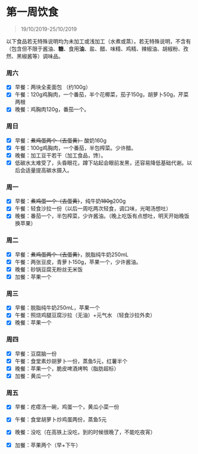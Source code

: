 # 第一周饮食

>19/10/2019-25/10/2019

以下食品若无特殊说明均为未加工或浅加工（水煮或蒸）。若无特殊说明，不含有（包含但不限于酱油、**糖**、食用**油**、盐、醋、味精、鸡精、辣椒油、胡椒粉、孜然、黑椒酱等）调味品。

### 周六

- [x] 早餐：两块全麦面包 （约100g）
- [x] 午餐：120g鸡胸肉，一个番茄，半个花椰菜，茄子150g，胡萝卜50g，芹菜两根
- [x] 晚餐：鸡胸肉120g，番茄一个。

### 周日

- [x] 早餐：~~煮鸡蛋两个（去蛋黄）~~ 酸奶160g
- [x] 午餐：100g鸡胸肉，一个番茄，半包榨菜。少许醋。
- [x] 晚餐：加工豆干若干（加工食品，馋）。
- [x] 低碳水太难受了，头昏眼花，蹲下站起会眼前发黑，还容易降低基础代谢。以后会适量提高碳水摄入。

### 周一

- [x] 早餐：~~煮鸡蛋一个（去蛋黄）~~，纯牛奶~~180g~~200g
- [x] 午餐：轻食沙拉一份（以后一周吃两次轻食，调口味，光喝汤想吐）
- [x] 晚餐：番茄一个，半包榨菜，少许酱油。（晚上吃饭有点想吐，明天开始晚饭换苹果）

### 周二

- [x] 早餐：~~煮鸡蛋两个（去蛋黄）~~，脱脂纯牛奶250mL
- [x] 午餐：两张豆皮，青萝卜150g，苹果一个，少许酱油。
- [x] 晚餐：砂锅豆腐无粉丝无米饭
- [x] 加餐：苹果一个

### 周三

- [x] 早餐：脱脂纯牛奶250mL，苹果一个
- [x] 午餐：照烧鸡腿豆腐沙拉（无油）+元气水 （轻食沙拉外卖）
- [x] 晚餐：苹果一个

### 周四

- [x] 早餐：豆腐脑一份
- [x] 午餐：食堂素炒胡萝卜一份，蒸鱼5元，红薯半个
- [x] 晚餐：苹果一个，脆皮啤酒烤鸭（脂肪超标）
- [x] 加餐：黄瓜一个

### 周五

- [x] 早餐：疙瘩汤一碗，鸡蛋一个，黄瓜小菜一份

- [x] 午餐：食堂胡萝卜炒鸡蛋两份，蒸鱼5元

- [x] 晚餐：没吃（在高铁上没吃，到的时候很晚了，不能吃夜宵）

- [x] 加餐：苹果两个（早+下午）

  
